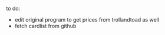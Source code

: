 to do:
- edit original program to get prices from trollandtoad as well
- fetch cardlist from github
